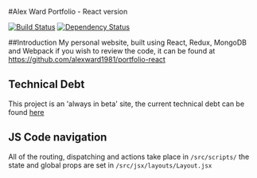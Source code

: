 #Alex Ward Portfolio - React version

[![Build Status](https://travis-ci.org/alexward1981/portfolio-react.svg?branch=master)](https://travis-ci.org/alexward1981/portfolio-react)
[![Dependency Status](https://gemnasium.com/alexward1981/portfolio-react.svg)](https://gemnasium.com/alexward1981/portfolio-react)

##Introduction
My personal website, built using React, Redux, MongoDB and Webpack if you wish to review the code, it can be found at https://github.com/alexward1981/portfolio-react

## Technical Debt
This project is an 'always in beta' site, the current technical debt can be found [here](technical-debt.md)

## JS Code navigation
All of the routing, dispatching and actions take place in `/src/scripts/` the state and global props are set in `/src/jsx/layouts/Layout.jsx`
